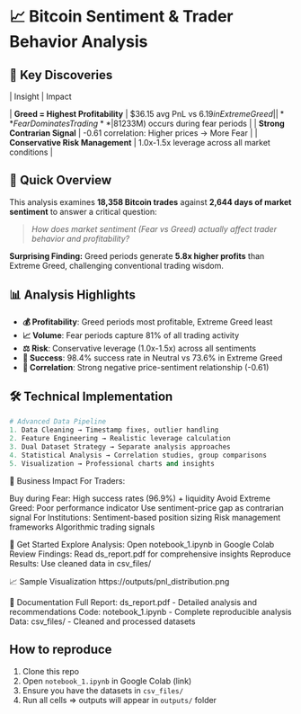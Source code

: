 # 📈 Bitcoin Sentiment & Trader Behavior Analysis

## 🎯 Key Discoveries

| Insight                           |                 Impact 

| **Greed = Highest Profitability** | $36.15 avg PnL vs $6.19 in Extreme Greed |
| **Fear Dominates Trading** | 81% of volume ($233M) occurs during fear periods |
| **Strong Contrarian Signal** | -0.61 correlation: Higher prices → More Fear |
| **Conservative Risk Management** | 1.0x-1.5x leverage across all market conditions |

## 🚀 Quick Overview

This analysis examines **18,358 Bitcoin trades** against **2,644 days of market sentiment** to answer a critical question:

> *How does market sentiment (Fear vs Greed) actually affect trader behavior and profitability?*

**Surprising Finding:** Greed periods generate **5.8x higher profits** than Extreme Greed, challenging conventional trading wisdom.

## 📊 Analysis Highlights

- **💰 Profitability**: Greed periods most profitable, Extreme Greed least
- **📈 Volume**: Fear periods capture 81% of all trading activity  
- **⚖️ Risk**: Conservative leverage (1.0x-1.5x) across all sentiments
- **🎯 Success**: 98.4% success rate in Neutral vs 73.6% in Extreme Greed
- **🔗 Correlation**: Strong negative price-sentiment relationship (-0.61)

## 🛠️ Technical Implementation

```python
# Advanced Data Pipeline
1. Data Cleaning → Timestamp fixes, outlier handling
2. Feature Engineering → Realistic leverage calculation  
3. Dual Dataset Strategy → Separate analysis approaches
4. Statistical Analysis → Correlation studies, group comparisons
5. Visualization → Professional charts and insights
```

🎯 Business Impact
For Traders:

Buy during Fear: High success rates (96.9%) + liquidity
Avoid Extreme Greed: Poor performance indicator
Use sentiment-price gap as contrarian signal
For Institutions:
Sentiment-based position sizing
Risk management frameworks
Algorithmic trading signals

🚀 Get Started
Explore Analysis: Open notebook_1.ipynb in Google Colab
Review Findings: Read ds_report.pdf for comprehensive insights
Reproduce Results: Use cleaned data in csv_files/

📈 Sample Visualization
https://outputs/pnl_distribution.png

📄 Documentation
Full Report: ds_report.pdf - Detailed analysis and recommendations
Code: notebook_1.ipynb - Complete reproducible analysis
Data: csv_files/ - Cleaned and processed datasets

## How to reproduce
1. Clone this repo  
2. Open `notebook_1.ipynb` in Google Colab (link)  
3. Ensure you have the datasets in `csv_files/`  
4. Run all cells => outputs will appear in `outputs/` folder  

